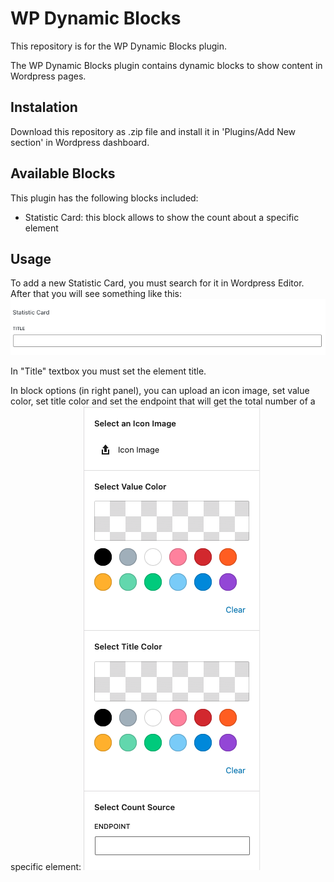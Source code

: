 # WP Dynamic Blocks
This repository is for the WP Dynamic Blocks plugin.

The WP Dynamic Blocks plugin contains dynamic blocks to show content in Wordpress pages.

## Instalation

Download this repository as .zip file and install it in 'Plugins/Add New section' in Wordpress dashboard.

## Available Blocks
This plugin has the following blocks included:
- Statistic Card: this block allows to show the count about a specific element

## Usage
To add a new Statistic Card, you must search for it in Wordpress Editor. After that you will see something like this:
![](public/img/readme-pictures/statistic_card.png)

In "Title" textbox you must set the element title.

In block options (in right panel), you can upload an icon image, set value color, set title color and set the endpoint that will get the total number of a specific element:
![](public/img/readme-pictures/statistic_card_options.png)

